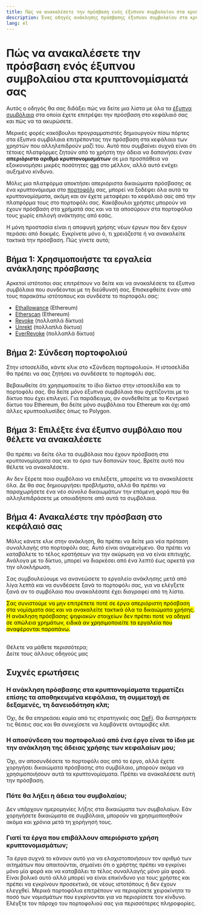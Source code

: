 ```yaml
---
title: Πώς να ανακαλέσετε την πρόσβαση ενός έξυπνου συμβολαίου στα κρυπτονομίσματά σας
description: Ένας οδηγός ανάκλησης πρόσβασης έξυπνου συμβολαίου στα κρυπτονομίσματα
lang: el
---
```


# Πώς να ανακαλέσετε την πρόσβαση ενός έξυπνου συμβολαίου στα κρυπτονομίσματά σας

Αυτός ο οδηγός θα σας διδάξει πώς να δείτε μια λίστα με όλα τα [έξυπνα συμβόλαια](/glossary/#smart-contract) στα οποία έχετε επιτρέψει την πρόσβαση στο κεφάλαιό σας και πώς να τα ακυρώσετε.

Μερικές φορές κακόβουλοι προγραμματιστές δημιουργούν πίσω πόρτες στα έξυπνα συμβόλαια επιτρέποντας την πρόσβαση στα κεφάλαια των χρηστών που αλληλεπιδρούν μαζί του. Αυτό που συμβαίνει συχνά είναι ότι τέτοιες πλατφόρμες ζητούν από το χρήστη την άδεια να δαπανήσει έναν **απεριόριστο αριθμό κρυπτονομισμάτων** σε μια προσπάθεια να εξοικονομήσει μικρές ποσότητες [gas](/glossary/#gas) στο μέλλον, αλλά αυτό ενέχει αυξημένο κίνδυνο.

Μόλις μια πλατφόρμα αποκτήσει απεριόριστα δικαιώματα πρόσβασης σε ένα κρυπτονόμισμα στο [πορτοφόλι](/glossary/#wallet) σας, μπορεί να ξοδέψει όλα αυτά τα κρυπτονομίσματα, ακόμη και αν έχετε μεταφέρει το κεφάλαιό σας από την πλατφόρμα τους στο πορτοφόλι σας. Κακόβουλοι χρήστες μπορούν να έχουν πρόσβαση στα χρήματά σας και να τα αποσύρουν στα πορτοφόλια τους χωρίς επιλογή ανάκτησης από εσάς.

Η μόνη προστασία είναι η αποφυγή χρήσης νέων έργων που δεν έχουν περάσει από δοκιμές. Εγκρίνετε μόνο ό, τι χρειάζεστε ή να ανακαλείτε τακτικά την πρόσβαση. Πώς γίνετε αυτό;

## Βήμα 1: Χρησιμοποιήστε τα εργαλεία ανάκλησης πρόσβασης

Αρκετοί ιστότοποι σας επιτρέπουν να δείτε και να ανακαλέσετε τα έξυπνα συμβόλαια που συνδέονται με τη διεύθυνσή σας. Επισκεφθείτε έναν από τους παρακάτω ιστότοπους και συνδέστε το πορτοφόλι σας:

- [Ethallowance](https://ethallowance.com/) (Ethereum)
- [Etherscan](https://etherscan.io/tokenapprovalchecker) (Ethereum)
- [Revoke](https://revoke.cash/) (πολλαπλά δίκτυα)
- [Unrekt](https://app.unrekt.net/) (πολλαπλά δίκτυα)
- [EverRevoke](https://everrise.com/everrevoke/) (πολλαπλά δίκτυα)

## Βήμα 2: Σύνδεση πορτοφολιού

Στην ιστοσελίδα, κάντε κλικ στο «Σύνδεση πορτοφολιού». Η ιστοσελίδα θα πρέπει να σας ζητήσει να συνδέσετε το πορτοφόλι σας.

Βεβαιωθείτε ότι χρησιμοποιείτε το ίδιο δίκτυο στην ιστοσελίδα και το πορτοφόλι σας. Θα δείτε μόνο έξυπνα συμβόλαια που σχετίζονται με το δίκτυο που έχει επιλεγεί. Για παράδειγμα, αν συνδεθείτε με το Κεντρικό δίκτυο του Ethereum, θα δείτε μόνο συμβόλαια του Ethereum και όχι από άλλες κρυπτοαλυσίδες όπως το Polygon.

## Βήμα 3: Επιλέξτε ένα έξυπνο συμβόλαιο που θέλετε να ανακαλέσετε

Θα πρέπει να δείτε όλα τα συμβόλαια που έχουν πρόσβαση στα κρυπτονομίσματα σας και το όριο των δαπανών τους. Βρείτε αυτό που θέλετε να ανακαλέσετε.

Αν δεν ξέρετε ποιο συμβόλαιο να επιλέξετε, μπορείτε να τα ανακαλέσετε όλα. Δε θα σας δημιουργήσει προβλήματα, αλλά θα πρέπει να παραχωρήσετε ένα νέο σύνολο δικαιωμάτων την επόμενη φορά που θα αλληλεπιδράσετε με οποιαδήποτε από αυτά τα συμβόλαια.

## Βήμα 4: Ανακαλέστε την πρόσβαση στο κεφάλαιό σας

Μόλις κάνετε κλικ στην ανάκληση, θα πρέπει να δείτε μια νέα πρόταση συναλλαγής στο πορτοφόλι σας. Αυτό είναι αναμενόμενο. Θα πρέπει να καταβάλετε το τέλος κρατήσεων για την ακύρωση για να είναι επιτυχής. Ανάλογα με το δίκτυο, μπορεί να διαρκέσει από ένα λεπτό έως αρκετά για την ολοκλήρωση.

Σας συμβουλεύουμε να ανανεώσετε το εργαλείο ανάκλησης μετά από λίγα λεπτά και να συνδέσετε ξανά το πορτοφόλι σας, για να ελέγξετε ξανά αν το συμβόλαιο που ανακαλέσατε έχει διαγραφεί από τη λίστα.

<mark>Σας συνιστούμε να μην επιτρέπετε ποτέ σε έργα απεριόριστη πρόσβαση στα νομίσματα σας και να ανακαλείτε τακτικά όλα τα δικαιώματα χρήσης. Η ανάκληση πρόσβασης ψηφιακών στοιχείων δεν πρέπει ποτέ να οδηγεί σε απώλεια χρημάτων, ειδικά αν χρησιμοποιείτε τα εργαλεία που αναφέρονται παραπάνω.</mark>

 <br />

<InfoBanner shouldSpaceBetween emoji=":eyes:">
  <div>Θέλετε να μάθετε περισσότερα;</div>
  <ButtonLink href="/guides/">
    Δείτε τους άλλους οδηγούς μας
  </ButtonLink>
</InfoBanner>

## Συχνές ερωτήσεις

### Η ανάκληση πρόσβασης στα κρυπτονομίσματα τερματίζει επίσης τα αποθηκευμένα κεφάλαια, τη συμμετοχή σε δεξαμενές, τη δανειοδότηση κλπ;

Όχι, δε θα επηρεάσει καμία από τις στρατηγικές σας [DeFi](/glossary/#defi). Θα διατηρήσετε τις θέσεις σας και θα συνεχίσετε να λαμβάνετε ανταμοιβές κλπ.

### Η αποσύνδεση του πορτοφολιού από ένα έργο είναι το ίδιο με την ανάκληση της άδειας χρήσης των κεφαλαίων μου;

Όχι, αν αποσυνδέσετε το πορτοφόλι σας από το έργο, αλλά έχετε χορηγήσει δικαιώματα πρόσβασης στο συμβόλαιο, μπορούν ακόμα να χρησιμοποιήσουν αυτά τα κρυπτονομίσματα. Πρέπει να ανακαλέσετε αυτή την πρόσβαση.

### Πότε θα λήξει η άδεια του συμβολαίου;

Δεν υπάρχουν ημερομηνίες λήξης στα δικαιώματα των συμβολαίων. Εάν χορηγήσετε δικαιώματα σε συμβόλαια, μπορούν να χρησιμοποιηθούν ακόμα και χρόνια μετά τη χορήγησή τους.

### Γιατί τα έργα που επιβάλλουν απεριόριστο χρήση κρυπτονομισμάτων;

Τα έργα συχνά το κάνουν αυτό για να ελαχιστοποιήσουν τον αριθμό των αιτημάτων που απαιτούνται, σημαίνει ότι ο χρήστης πρέπει να εγκρίνει μόνο μία φορά και να καταβάλει το τέλος συναλλαγής μόνο μία φορά. Είναι βολικό αυτό αλλά μπορεί να είναι επικίνδυνο για τους χρήστες και πρέπει να εγκρίνουν προσεκτικά, σε νέους ιστοτόπους ή δεν έχουν ελεγχθεί. Μερικά πορτοφόλια επιτρέπουν να περιορίσετε χειροκίνητα το ποσό των νομισμάτων που εγκρίνονται για να περιορίσετε τον κίνδυνο. Ελέγξτε τον πάροχο του πορτοφολιού σας για περισσότερες πληροφορίες.

